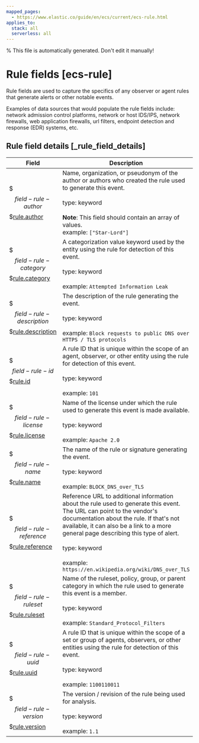 ```yaml
---
mapped_pages:
  - https://www.elastic.co/guide/en/ecs/current/ecs-rule.html
applies_to:
  stack: all
  serverless: all
---
```

% This file is automatically generated. Don't edit it manually!

# Rule fields [ecs-rule]

Rule fields are used to capture the specifics of any observer or agent rules that generate alerts or other notable events.

Examples of data sources that would populate the rule fields include: network admission control platforms, network or host IDS/IPS, network firewalls, web application firewalls, url filters, endpoint detection and response (EDR) systems, etc.

## Rule field details [_rule_field_details]

| Field | Description | Level |
| --- | --- | --- |
| $$$field-rule-author$$$[rule.author](#field-rule-author) | Name, organization, or pseudonym of the author or authors who created the rule used to generate this event.<br><br>type: keyword<br><br>**Note**: This field should contain an array of values.<br>example: `["Star-Lord"]`<br> | extended |
| $$$field-rule-category$$$[rule.category](#field-rule-category) | A categorization value keyword used by the entity using the rule for detection of this event.<br><br>type: keyword<br><br>example: `Attempted Information Leak`<br> | extended |
| $$$field-rule-description$$$[rule.description](#field-rule-description) | The description of the rule generating the event.<br><br>type: keyword<br><br>example: `Block requests to public DNS over HTTPS / TLS protocols`<br> | extended |
| $$$field-rule-id$$$[rule.id](#field-rule-id) | A rule ID that is unique within the scope of an agent, observer, or other entity using the rule for detection of this event.<br><br>type: keyword<br><br>example: `101`<br> | extended |
| $$$field-rule-license$$$[rule.license](#field-rule-license) | Name of the license under which the rule used to generate this event is made available.<br><br>type: keyword<br><br>example: `Apache 2.0`<br> | extended |
| $$$field-rule-name$$$[rule.name](#field-rule-name) | The name of the rule or signature generating the event.<br><br>type: keyword<br><br>example: `BLOCK_DNS_over_TLS`<br> | extended |
| $$$field-rule-reference$$$[rule.reference](#field-rule-reference) | Reference URL to additional information about the rule used to generate this event.<br>The URL can point to the vendor's documentation about the rule. If that's not available, it can also be a link to a more general page describing this type of alert.<br><br>type: keyword<br><br>example: `https://en.wikipedia.org/wiki/DNS_over_TLS`<br> | extended |
| $$$field-rule-ruleset$$$[rule.ruleset](#field-rule-ruleset) | Name of the ruleset, policy, group, or parent category in which the rule used to generate this event is a member.<br><br>type: keyword<br><br>example: `Standard_Protocol_Filters`<br> | extended |
| $$$field-rule-uuid$$$[rule.uuid](#field-rule-uuid) | A rule ID that is unique within the scope of a set or group of agents, observers, or other entities using the rule for detection of this event.<br><br>type: keyword<br><br>example: `1100110011`<br> | extended |
| $$$field-rule-version$$$[rule.version](#field-rule-version) | The version / revision of the rule being used for analysis.<br><br>type: keyword<br><br>example: `1.1`<br> | extended |


